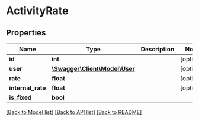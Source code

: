 # ActivityRate

## Properties
Name | Type | Description | Notes
------------ | ------------- | ------------- | -------------
**id** | **int** |  | [optional] 
**user** | [**\Swagger\Client\Model\User**](User.md) |  | [optional] 
**rate** | **float** |  | [optional] 
**internal_rate** | **float** |  | [optional] 
**is_fixed** | **bool** |  | 

[[Back to Model list]](../../README.md#documentation-for-models) [[Back to API list]](../../README.md#documentation-for-api-endpoints) [[Back to README]](../../README.md)

